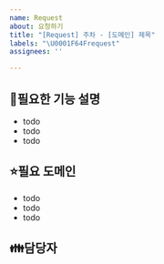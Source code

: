 ```yaml
---
name: Request
about: 요청하기
title: "[Request] 주차 - [도메인] 제목"
labels: "\U0001F64Frequest"
assignees: ''

---
```


🙏필요한 기능 설명
-
- todo
- todo
- todo

⭐필요 도메인
-
- todo
- todo
- todo

👪담당자
-
